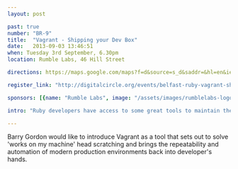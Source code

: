 ```yaml
---
layout: post

past: true
number: "BR-9"
title:  "Vagrant - Shipping your Dev Box"
date:   2013-09-03 13:46:51
when: Tuesday 3rd September, 6.30pm
location: Rumble Labs, 46 Hill Street

directions: https://maps.google.com/maps?f=d&source=s_d&saddr=&hl=en&ie=UTF8&layer=c&daddr=The+Rumble+Laboratory+%4054.60231963589608,-5.927209854125977

register_link: "http://digitalcircle.org/events/belfast-ruby-vagrant-shipping-your-dev-box"

sponsors: [{name: "Rumble Labs", image: "/assets/images/rumblelabs-logo.png", link: "http://rumblelabs.com"}]

intro: "Ruby developers have access to some great tools to maintain their working environments. Bundler, RVM and rubyenv have given us the ability to move between legacy and beta versions for different projects cleanly and easily - but what about other dependencies like database packages?"

---
```


Barry Gordon would like to introduce Vagrant as a tool that sets out to solve 'works on my machine' head scratching and brings the repeatability and automation of modern production environments back into developer's hands.